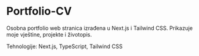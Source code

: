 # Portfolio-CV

Osobna portfolio web stranica izrađena u Next.js i Tailwind CSS. Prikazuje moje vještine, projekte i životopis.

Tehnologije: Next.js, TypeScript, Tailwind CSS
